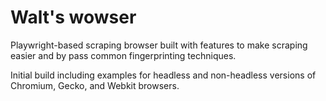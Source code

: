 # Walt's wowser
Playwright-based scraping browser built with features to make scraping easier and by pass common fingerprinting techniques.

Initial build including examples for headless and non-headless versions of Chromium, Gecko, and Webkit browsers.

